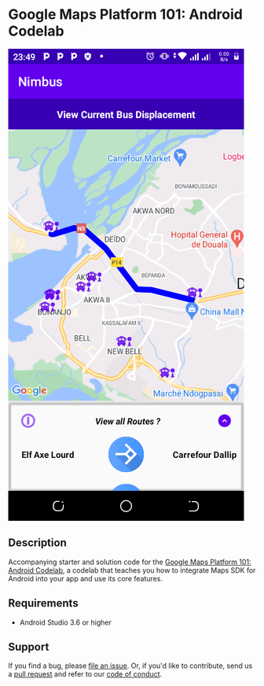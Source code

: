 Google Maps Platform 101: Android Codelab
=========================================

![App screenshot](appscreenshot.png)

## Description
Accompanying starter and solution code for the [Google Maps Platform 101: Android Codelab][codelab], a codelab that teaches you how to integrate Maps SDK for Android into your app and use its core features.

## Requirements
* Android Studio 3.6 or higher

## Support
If you find a bug, please [file an issue]. Or, if you'd like to contribute, send us a [pull request] and refer to our [code of conduct].

[codelab]: https://codelabs.developers.google.com/codelabs/maps-platform-101-android/index.html
[file an issue]: https://github.com/googlecodelabs/maps-platform-101-android/issues
[pull request]:  https://github.com/googlecodelabs/maps-platform-101-android/compare
[code of conduct]: CODE_OF_CONDUCT.md
